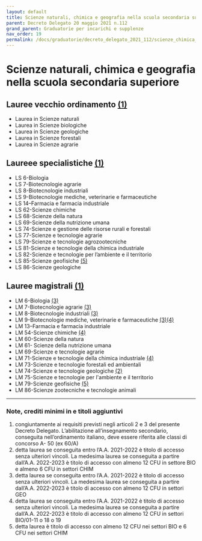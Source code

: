 ```yaml
---
layout: default
title: Scienze naturali, chimica e geografia nella scuola secondaria superiore
parent: Decreto Delegato 20 maggio 2021 n.112
grand_parent: Graduatorie per incarichi e supplenze
nav_order: 19
permalink: /docs/graduatorie/decreto_delegato_2021_112/scienze_chimica_geografia_superiori
---
```


# Scienze naturali, chimica e geografia nella scuola secondaria superiore

## Lauree vecchio ordinamento [(1)](#nota1)
- Laurea in Scienze naturali 
- Laurea in Scienze biologiche 
- Laurea in Scienze geologiche 
- Laurea in Scienze forestali 
- Laurea in Scienze agrarie

## Laureee specialistiche [(1)](#nota1)
- LS 6-Biologia
- LS 7-Biotecnologie agrarie
- LS 8-Biotecnologie industriali
- LS 9-Biotecnologie mediche, veterinarie e farmaceutiche
- LS 14–Farmacia e farmacia industriale
- LS 62-Scienze chimiche
- LS 68-Scienze della natura
- LS 69-Scienze della nutrizione umana
- LS 74-Scienze e gestione delle risorse rurali e forestali
- LS 77-Scienze e tecnologie agrarie
- LS 79-Scienze e tecnologie agrozootecniche 
- LS 81-Scienze e tecnologie della chimica industriale
- LS 82-Scienze e tecnologie per l’ambiente e il territorio
- LS 85-Scienze geofisiche [(5)](#nota5)
- LS 86-Scienze geologiche

## Lauree magistrali [(1)](#nota1)
- LM 6-Biologia [(3)](#nota3)
- LM 7-Biotecnologie agrarie [(3)](#nota3)
- LM 8-Biotecnologie industriali [(3)](#nota3)
- LM 9-Biotecnologie mediche, veterinarie e farmaceutiche [(3)](#nota3)[(4)](#nota4)
- LM 13–Farmacia e farmacia industriale
- LM 54-Scienze chimiche [(4)](#nota4)
- LM 60-Scienze della natura
- LM 61- Scienze della nutrizione umana
- LM 69-Scienze e tecnologie agrarie
- LM 71-Scienze e tecnologie della chimica industriale [(4)](#nota4)
- LM 73-Scienze e tecnologie forestali ed ambientali 
- LM 74-Scienze e tecnologie geologiche [(2)](#nota2)
- LM 75-Scienze e tecnologie per l'ambiente e il territorio
- LM 79-Scienze geofisiche [(5)](#nota5)
- LM 86-Scienze zootecniche e tecnologie animali

---

### Note, crediti minimi in e titoli aggiuntivi

1. <a name="nota1"></a> congiuntamente ai requisiti previsti negli articoli 2 e 3 del presente Decreto Delegato. L’abilitazione all’insegnamento secondario, conseguita nell’ordinamento italiano, deve essere riferita alle classi di concorso A- 50 (ex 60/A)
2. <a name="nota2"></a> detta laurea se conseguita entro l’A.A. 2021-2022 è titolo di accesso senza ulteriori vincoli. La medesima laurea se conseguita a partire dall’A.A. 2022-2023 è titolo di accesso con almeno 12 CFU in settore BIO e almeno 6 CFU in settori CHIM
3. <a name="nota3"></a> detta laurea se conseguita entro l’A.A. 2021-2022 è titolo di accesso senza ulteriori vincoli. La medesima laurea se conseguita a partire dall’A.A. 2022-2023 è titolo di accesso con almeno 12 CFU in settori GEO
4. <a name="nota4"></a> detta laurea se conseguita entro l’A.A. 2021-2022 è titolo di accesso senza ulteriori vincoli. La medesima laurea se conseguita a partire dall’A.A. 2022-2023 è titolo di accesso con almeno 12 CFU in settori BIO/01-11 o 18 o 19
5. <a name="nota5"></a> detta laurea è titolo di accesso con almeno 12 CFU nei settori BIO e 6 CFU nei settori CHIM